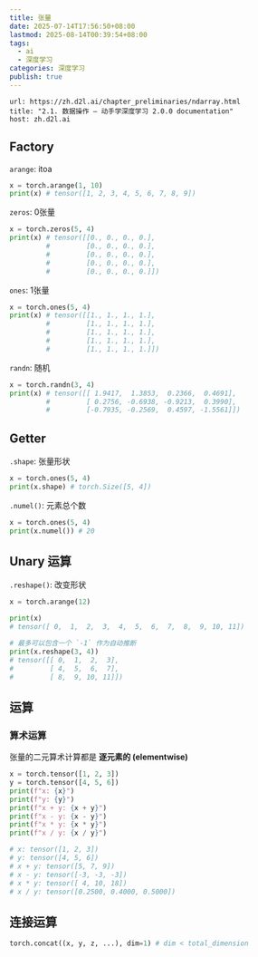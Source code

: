 ```yaml
---
title: 张量
date: 2025-07-14T17:56:50+08:00
lastmod: 2025-08-14T00:39:54+08:00
tags:
  - ai
  - 深度学习
categories: 深度学习
publish: true
---
```


```cardlink
url: https://zh.d2l.ai/chapter_preliminaries/ndarray.html
title: "2.1. 数据操作 — 动手学深度学习 2.0.0 documentation"
host: zh.d2l.ai
```

## Factory

`arange`: itoa
```python
x = torch.arange(1, 10)
print(x) # tensor([1, 2, 3, 4, 5, 6, 7, 8, 9])
```

`zeros`: 0张量
```python
x = torch.zeros(5, 4)
print(x) # tensor([[0., 0., 0., 0.],
         #         [0., 0., 0., 0.],
         #         [0., 0., 0., 0.],
         #         [0., 0., 0., 0.],
         #         [0., 0., 0., 0.]])
```

`ones`: 1张量
```python
x = torch.ones(5, 4)
print(x) # tensor([[1., 1., 1., 1.],
         #         [1., 1., 1., 1.],
         #         [1., 1., 1., 1.],
         #         [1., 1., 1., 1.],
         #         [1., 1., 1., 1.]])
```

`randn`: 随机
```python
x = torch.randn(3, 4)
print(x) # tensor([[ 1.9417,  1.3853,  0.2366,  0.4691],
         #         [ 0.2756, -0.6938, -0.9213,  0.3990],
         #         [-0.7935, -0.2569,  0.4597, -1.5561]])
```

## Getter

`.shape`: 张量形状
```python
x = torch.ones(5, 4)
print(x.shape) # torch.Size([5, 4]) 
```

`.numel()`: 元素总个数
```python
x = torch.ones(5, 4)
print(x.numel()) # 20
```

## Unary 运算

`.reshape()`: 改变形状
```python
x = torch.arange(12)

print(x) 
# tensor([ 0,  1,  2,  3,  4,  5,  6,  7,  8,  9, 10, 11])

# 最多可以包含一个 `-1` 作为自动推断
print(x.reshape(3, 4))
# tensor([[ 0,  1,  2,  3],
#         [ 4,  5,  6,  7],
#         [ 8,  9, 10, 11]])
```

## 运算

### 算术运算

张量的二元算术计算都是 **逐元素的 (elementwise)**

```python
x = torch.tensor([1, 2, 3])
y = torch.tensor([4, 5, 6])
print(f"x: {x}")
print(f"y: {y}")
print(f"x + y: {x + y}")
print(f"x - y: {x - y}")
print(f"x * y: {x * y}")
print(f"x / y: {x / y}")

# x: tensor([1, 2, 3])
# y: tensor([4, 5, 6])
# x + y: tensor([5, 7, 9])
# x - y: tensor([-3, -3, -3])
# x * y: tensor([ 4, 10, 18])
# x / y: tensor([0.2500, 0.4000, 0.5000])
```

## 连接运算

```python
torch.concat((x, y, z, ...), dim=1) # dim < total_dimension
```

